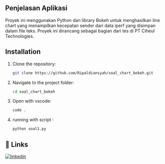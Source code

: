 
## Penjelasan Aplikasi
Proyek ini menggunakan Python dan library Bokeh untuk menghasilkan line chart yang menampilkan kecepatan sender dari data iperf yang disimpan dalam file teks. Proyek ini dirancang sebagai bagian dari tes di PT Ciheul Technologies.



## Installation

1. Clone the repository:
   ```bash
   git clone https://github.com/Ripaldiansyah/soal_chart_bokeh.git
   
2. Navigate to the project folder:
    ```bash
    cd soal_chart_bokeh
    
3. Open with vscode:
    ```bash
    code .
4. running with script :
    ```bash
    python soal1.py

## 🔗 Links
[![linkedin](https://img.shields.io/badge/linkedin-0A66C2?style=for-the-badge&logo=linkedin&logoColor=white)](https://www.linkedin.com/in/ripaldiansyah/)


